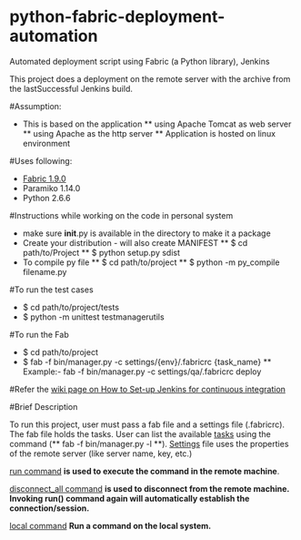 python-fabric-deployment-automation
===================================

Automated deployment script using Fabric (a Python library), Jenkins

This project does a deployment on the remote server with the archive from the lastSuccessful Jenkins build.


#Assumption:

* This is based on the application 
** using Apache Tomcat as web server
** using Apache as the http server
** Application is hosted on linux environment


#Uses following:

* [Fabric 1.9.0](http://docs.fabfile.org/en/1.9/)
* Paramiko 1.14.0
* Python 2.6.6


#Instructions while working on the code in personal system

* make sure __init__.py is available in the directory to make it a package
* Create your distribution - will also create MANIFEST
** $ cd path/to/Project
** $ python setup.py sdist
* To compile py file
** $ cd path/to/project
** $ python -m py_compile filename.py


#To run the test cases

* $ cd path/to/project/tests
* $ python -m unittest testmanagerutils 


#To run the Fab

* $ cd path/to/project
* $ fab -f bin/manager.py -c settings/{env}/.fabricrc {task_name}
** Example:- fab -f bin/manager.py -c settings/qa/.fabricrc deploy

#Refer the [wiki page on How to Set-up Jenkins for continuous integration](https://github.com/sidnan/python-fabric-deployment-automation/wiki/Setup-for-Git-Jenkins-build-hook)

#Brief Description

To run this project, user must pass a fab file and a settings file (.fabricrc). The fab file holds the tasks. User can list the available [tasks](http://docs.fabfile.org/en/1.9/usage/tasks.html) using the command (** fab -f bin/manager.py -l **). [Settings](http://docs.fabfile.org/en/1.9/usage/fab.html#settings-files) file uses the properties of the remote server (like server name, key, etc.)

[run command](http://docs.fabfile.org/en/1.9/usage/interactivity.html#combining-the-two) **is used to execute the command in the remote machine**.

[disconnect_all command](http://docs.fabfile.org/en/1.9/api/core/network.html#fabric.network.disconnect_all) **is used to disconnect from the remote machine. Invoking run() command again will automatically establish the connection/session.**

[local command](http://docs.fabfile.org/en/1.9/api/core/operations.html#fabric.operations.local) **Run a command on the local system.**


